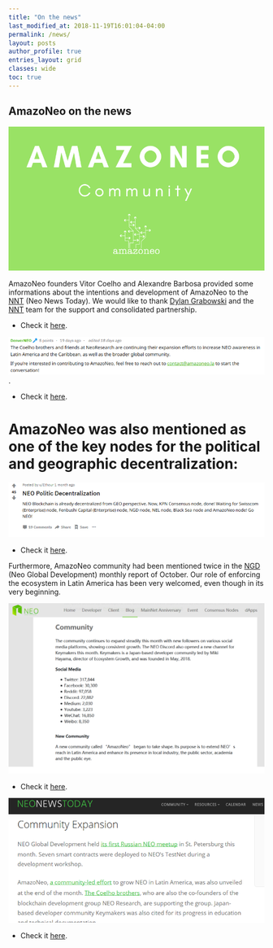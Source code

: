 ```yaml
---
title: "On the news"
last_modified_at: 2018-11-19T16:01:04-04:00
permalink: /news/
layout: posts
author_profile: true
entries_layout: grid
classes: wide
toc: true
---
```


## AmazoNeo on the news


![LSTM](/assets/images/NNT_amazoneo-community.png)

AmazoNeo founders Vitor Coelho and Alexandre Barbosa provided some informations about the intentions and development of AmazoNeo to the [NNT](https://neonewstoday.com/interviews/amazoneo-community-led-effort-to-grow-neo-in-latin-america-and-the-caribbean/) (Neo News Today).
We would like to thank [Dylan Grabowski](www.twitter.com/grabowskidylan) and the [NNT](www.twitter.com/neonewstoday) team for the support and consolidated partnership.

- Check it [here](https://neonewstoday.com/interviews/amazoneo-community-led-effort-to-grow-neo-in-latin-america-and-the-caribbean/).

![LSTM](/assets/images/Reddit_amazoneo2.png).
- Check it [here](https://www.reddit.com/r/NEO/comments/9szal4/amazoneo_community_led_effort_to_grow_neo_in/).

# AmazoNeo was also mentioned as one of the key nodes for the political and geographic decentralization:

![LSTM](/assets/images/Reddit_amazoneo.png)

- Check it [here](https://www.reddit.com/r/NEO/comments/9pv1kf/neo_politic_decentralization/).

Furthermore, AmazoNeo community had been mentioned twice in the [NGD](https://github.com/neo-ngd/) (Neo Global Development) monthly report of October. Our role of enforcing the ecosystem in Latin America has been very welcomed, even though in its very beginning.

![LSTM](/assets/images/NGDReport_amazoneo.png)

- Check it [here](https://neo.org/blog/details/4120).

![LSTM](/assets/images/NNT_amazoneo2.png)

- Check it [here](https://neonewstoday.com/general/neo-global-development-releases-october-2018-monthly-report/).
